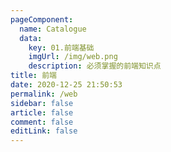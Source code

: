 ```yaml
---
pageComponent: 
  name: Catalogue
  data: 
    key: 01.前端基础
    imgUrl: /img/web.png
    description: 必须掌握的前端知识点
title: 前端
date: 2020-12-25 21:50:53
permalink: /web
sidebar: false
article: false
comment: false
editLink: false
---
```



